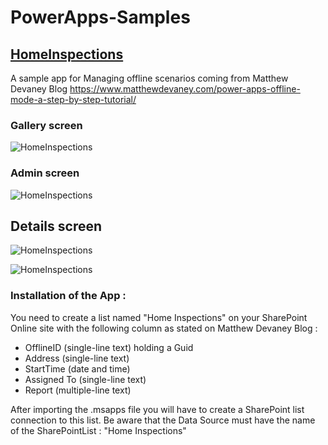 # PowerApps-Samples
## [HomeInspections](https://github.com/MichelLaplane/PowerApps-Samples/tree/main/HomeInspections)

A sample app for Managing offline scenarios coming from Matthew Devaney Blog https://www.matthewdevaney.com/power-apps-offline-mode-a-step-by-step-tutorial/

### Gallery screen

![HomeInspections](https://github.com/MichelLaplane/PowerApps-Samples/raw/main/HomeInspections/Images/Gallery%20Browse.png)


### Admin screen

![HomeInspections](https://github.com/MichelLaplane/PowerApps-Samples/raw/main/HomeInspections/Images/Admin%20screen%2002.png)

## Details screen

![HomeInspections](https://github.com/MichelLaplane/PowerApps-Samples/raw/main/HomeInspections/Images/Details%2001.png)

![HomeInspections](https://github.com/MichelLaplane/PowerApps-Samples/raw/main/HomeInspections/Images/Details%2002.png)

### Installation of the App :

You need to create a list named "Home Inspections" on your SharePoint Online site with the following column as stated on Matthew Devaney Blog :

  - OfflineID (single-line text) holding a Guid
  - Address (single-line text)
  - StartTime (date and time)
  - Assigned To (single-line text)
  - Report (multiple-line text)

After importing the .msapps file you will have to create a SharePoint list connection to this list. Be aware that the Data Source must have the name of the SharePointList :  "Home Inspections"






